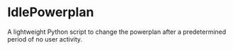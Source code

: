 # IdlePowerplan
A lightweight Python script to change the powerplan after a predetermined period of no user activity.
